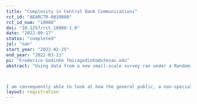 ```yaml
---
title: "Complexity in Central Bank Communications"
rct_id: "AEARCTR-0010080"
rct_id_num: "10080"
doi: "10.1257/rct.10080-1.0"
date: "2022-09-17"
status: "completed"
jel: "nan"
start_year: "2022-02-25"
end_year: "2022-03-11"
pi: "Frederico Godinho fmiragodinho@utexas.edu"
abstract: "Using data from a new small-scale survey ran under a Randomized Control Trial (RCT) framework, I measure the differences in treatment effects that come from different FOMC statements that express the same message, only changing the level of complexity in the choice of words used. The three treatments are based on the actual FOMC statement from December 15, 2021, and express the same message; however, the first treatment (T1) expresses the message with simplified language, and the third treatment (T3) with complex language. The second treatment (T2) is the actual FOMC statement.

I am consequently able to look at how the general public, a non-specialized audience, reacts to distinct policy statements that only differ in the complexity of the words used. For this audience, a simpler message is more effective in shaping households’ expectations and enhancing understanding, but less effective in stimulating trust in the central bank."
layout: registration
---
```


